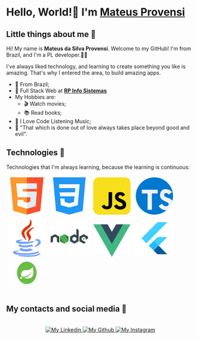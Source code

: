 # Hello, World!🖖 I'm [Mateus Provensi](https://github.com/MateusProvensi)

## Little things about me 📖

Hi! My name is **Mateus da Silva Provensi**. Welcome to my GitHub! I'm from Brazil, and I'm a PL developer.👨‍💻

I've always liked technology, and learning to create something you like is amazing. That's why I entered the area, to build amazing apps.

- 📌 From Brazil;
- 💼 Full Stack Web at **[RP Info Sistemas](https://www.rpinfo.com.br/)**
- My Hobbies are:
  - 🎬 Watch movies;
  - 📚 Read books;
- 🎵 I Love Code Listening Music;
- 🧠 "That which is done out of love always takes place beyond good and evil".

## Technologies 🚀

Technologies that I'm always learning, because the learning is continuous:

<div>
<img width="100px" style="padding:5px" src="images/tecnologias/html5.png" />

<img width="100px" style="padding:5px" src="images/tecnologias/css3.png" />

<img width="100px" style="padding:5px" src="images/tecnologias/javascript.png" />

<img width="100px" style="padding:5px" src="images/tecnologias/typescript.png" />

<img width="100px" style="padding:5px" src="images/tecnologias/java.png" />

<img width="100px" style="padding:5px" src="images/tecnologias/nodejs.png" />

<img width="100px" style="padding:5px" src="images/tecnologias/vuejs.png" />

<img width="100px" style="padding:5px" src="images/tecnologias/flutter.png" />

<img width="100px" height="60px" style="padding:5px" src="images/tecnologias/springboot.png" />  
</div>
<br>

## My contacts and social media 📱

<br>
<div style="text-align: center;">
  <a href="https://www.linkedin.com/in/mateusprovensi/" target="_blank">
    <img alt="My Linkedin" width="140px" height="35px" src="https://img.shields.io/badge/Linkedin-0A66C2?style=for-the-badge&logo=Linkedin&logoColor=white" />
  </a>

  <a href="https://github.com/MateusProvensi" target="_blank">
    <img alt="My Github" width="140px" height="35px" src="https://img.shields.io/badge/Github-181717?style=for-the-badge&logo=Github&logoColor=white" />
  </a>

  <a href="https://www.instagram.com/mateus_provensi/" target="_blank">
    <img alt="My Instagram" width="140px" height="35px" src="https://img.shields.io/badge/Instagram-E4405F?style=for-the-badge&logo=instagram&logoColor=white" />
  </a>
</div>
<br>
<br>
